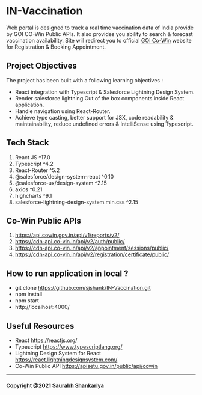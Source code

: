 # IN-Vaccination
Web portal is designed to track a real time vaccination data of India provide by GOI CO-Win Public APIs. It also provides you ability to search &amp; forecast vaccination availability. Site will redirect you to official [GOI Co-Win](https://selfregistration.cowin.gov.in/) website for Registration & Booking Appointment.

## Project Objectives
The project has been built with a following learning objectives : 
* React integration with Typescript & Salesforce Lightning Design System. 
* Render salesforce lightning Out of the box components inside React application. 
* Handle navigation using React-Router.
* Achieve type casting, better support for JSX, code readability & maintainability, reduce undefined errors & IntelliSense using Typescript. 

## Tech Stack
1. React JS ^17.0
2. Typescript ^4.2
3. React-Router ^5.2
4. @salesforce/design-system-react ^0.10
5. @salesforce-ux/design-system ^2.15
6. axios ^0.21
7. highcharts ^9.1
8. salesforce-lightning-design-system.min.css ^2.15

## Co-Win Public APIs
1. https://api.cowin.gov.in/api/v1/reports/v2/
2. https://cdn-api.co-vin.in/api/v2/auth/public/
3. https://cdn-api.co-vin.in/api/v2/appointment/sessions/public/
4. https://cdn-api.co-vin.in/api/v2/registration/certificate/public/

## How to run application in local ?
* git clone https://github.com/sjshank/IN-Vaccination.git
* npm install
* npm start
* http://localhost:4000/


## Useful Resources
* React https://reactjs.org/
* Typescript https://www.typescriptlang.org/
* Lightning Design System for React https://react.lightningdesignsystem.com/
* Co-Win Public API https://apisetu.gov.in/public/api/cowin

- - - -

#### Copyright @2021  [Saurabh Shankariya](https://sjshank.com "Named link title")
